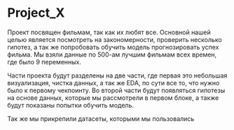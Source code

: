 # Project_X

Проект посвящен фильмам, так как их любят все.
Основной нашей целью является посмотреть на закономерности, проверить несколько гипотез, а так же попробовать обучить модель прогнозировать успех фильма. Мы взяли данные по 500-ам лучшим фильмам всех времен, где было 9 переменных.

Части проекта будут разделены на две части, где первая это небольшая визуализация, чистка данных, а так же EDA, по сути все то, что нужно было к первому чекпоинту. Во второй части будут появляться гипотезы на основе данных, которые мы рассмотрели в первом блоке, а также будут показаны попытки обучить модель.

Так же мы прикрепили датасеты, которыми мы пользовались
